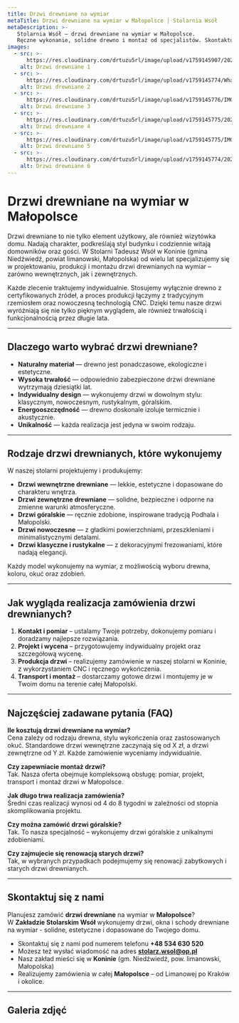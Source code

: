 ```yaml
---
title: Drzwi drewniane na wymiar
metaTitle: Drzwi drewniane na wymiar w Małopolsce | Stolarnia Wsół
metaDescription: >-
   Stolarnia Wsół – drzwi drewniane na wymiar w Małopolsce.
   Ręczne wykonanie, solidne drewno i montaż od specjalistów. Skontaktuj się już dziś!
images:
  - src: >-
      https://res.cloudinary.com/drtuzu5rl/image/upload/v1759145907/20230327_103210_vanmg8_l1danu.webp
    alt: Drzwi drewniane 1
  - src: >-
      https://res.cloudinary.com/drtuzu5rl/image/upload/v1759145774/WhatsApp_Image_2025-06-06_at_11.26.03_bo74gm_jdueoy.webp
    alt: Drzwi drewniane 2
  - src: >-
      https://res.cloudinary.com/drtuzu5rl/image/upload/v1759145776/IMG-20220810-WA0011_t4yy7q_ermw4p.webp
    alt: Drzwi drewniane 3
  - src: >-
      https://res.cloudinary.com/drtuzu5rl/image/upload/v1759145775/20240902_155321_y8z7xf_fh7ool.webp
    alt: Drzwi drewniane 4
  - src: >-
      https://res.cloudinary.com/drtuzu5rl/image/upload/v1759145775/IMG-20210818-WA0001_ai8tjh_zad0uq.webp
    alt: Drzwi drewniane 5
  - src: >-
      https://res.cloudinary.com/drtuzu5rl/image/upload/v1759145774/20240904_134640_fkyamo_co8uog.webp
    alt: Drzwi drewniane 6
---
```

# Drzwi drewniane na wymiar w Małopolsce

Drzwi drewniane to nie tylko element użytkowy, ale również wizytówka domu. Nadają charakter, podkreślają styl budynku i
codziennie witają domowników oraz gości. W Stolarni Tadeusz Wsół w Koninie (gmina Niedźwiedź, powiat limanowski,
Małopolska) od wielu lat specjalizujemy się w projektowaniu, produkcji i montażu drzwi drewnianych na wymiar – zarówno
wewnętrznych, jak i zewnętrznych.

Każde zlecenie traktujemy indywidualnie. Stosujemy wyłącznie drewno z certyfikowanych źródeł, a proces produkcji łączymy
z tradycyjnym rzemiosłem oraz nowoczesną technologią CNC. Dzięki temu nasze drzwi wyróżniają się nie tylko pięknym
wyglądem, ale również trwałością i funkcjonalnością przez długie lata.

---

## Dlaczego warto wybrać drzwi drewniane?

- **Naturalny materiał** — drewno jest ponadczasowe, ekologiczne i estetyczne.
- **Wysoka trwałość** — odpowiednio zabezpieczone drzwi drewniane wytrzymają dziesiątki lat.
- **Indywidualny design** — wykonujemy drzwi w dowolnym stylu: klasycznym, nowoczesnym, rustykalnym, góralskim.
- **Energooszczędność** — drewno doskonale izoluje termicznie i akustycznie.
- **Unikalność** — każda realizacja jest jedyna w swoim rodzaju.

---

## Rodzaje drzwi drewnianych, które wykonujemy

W naszej stolarni projektujemy i produkujemy:

- **Drzwi wewnętrzne drewniane** — lekkie, estetyczne i dopasowane do charakteru wnętrza.
- **Drzwi zewnętrzne drewniane** — solidne, bezpieczne i odporne na zmienne warunki atmosferyczne.
- **Drzwi góralskie** — ręcznie zdobione, inspirowane tradycją Podhala i Małopolski.
- **Drzwi nowoczesne** — z gładkimi powierzchniami, przeszkleniami i minimalistycznymi detalami.
- **Drzwi klasyczne i rustykalne** — z dekoracyjnymi frezowaniami, które nadają elegancji.

Każdy model wykonujemy na wymiar, z możliwością wyboru drewna, koloru, okuć oraz zdobień.

---

## Jak wygląda realizacja zamówienia drzwi drewnianych?

1. **Kontakt i pomiar** – ustalamy Twoje potrzeby, dokonujemy pomiaru i doradzamy najlepsze rozwiązania.
1. **Projekt i wycena** – przygotowujemy indywidualny projekt oraz szczegółową wycenę.
1. **Produkcja drzwi** – realizujemy zamówienie w naszej stolarni w Koninie, z wykorzystaniem CNC i ręcznego
   wykończenia.
1. **Transport i montaż** – dostarczamy gotowe drzwi i montujemy je w Twoim domu na terenie całej Małopolski.

---

## Najczęściej zadawane pytania (FAQ)

**Ile kosztują drzwi drewniane na wymiar?**\
Cena zależy od rodzaju drewna, stylu wykończenia oraz zastosowanych okuć. Standardowe drzwi wewnętrzne zaczynają się od
X zł, a drzwi zewnętrzne od Y zł. Każde zamówienie wyceniamy indywidualnie.

**Czy zapewniacie montaż drzwi?**\
Tak. Nasza oferta obejmuje kompleksową obsługę: pomiar, projekt, transport i montaż drzwi w Małopolsce.

**Jak długo trwa realizacja zamówienia?**\
Średni czas realizacji wynosi od 4 do 8 tygodni w zależności od stopnia skomplikowania projektu.

**Czy można zamówić drzwi góralskie?**\
Tak. To nasza specjalność – wykonujemy drzwi góralskie z unikalnymi zdobieniami.

**Czy zajmujecie się renowacją starych drzwi?**\
Tak, w wybranych przypadkach podejmujemy się renowacji zabytkowych i starych drzwi drewnianych.

---

## Skontaktuj się z nami

Planujesz zamówić **drzwi drewniane** na wymiar w **Małopolsce**?\
W **Zakładzie Stolarskim Wsół** wykonujemy drzwi, okna i schody drewniane na wymiar - solidne, estetyczne i dopasowane do Twojego domu.

- Skontaktuj się z nami pod numerem telefonu **+48 534 630 520**
- Możesz też wysłać wiadomość na adres **stolarz.wsol@op.pl**
- Nasz zakład mieści się w **Koninie** (gm. Niedźwiedź, pow. limanowski, Małopolska)
- Realizujemy zamówienia w całej **Małopolsce** – od Limanowej po Kraków i okolice.

---

## Galeria zdjęć
